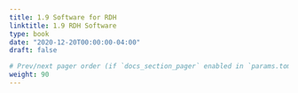 ```yaml
---
title: 1.9 Software for RDH
linktitle: 1.9 RDH Software
type: book
date: "2020-12-20T00:00:00-04:00"
draft: false

# Prev/next pager order (if `docs_section_pager` enabled in `params.toml`)
weight: 90
---
```


